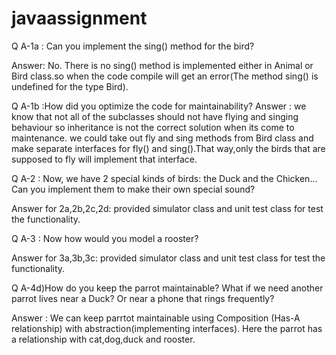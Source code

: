 # javaassignment
Q A-1a : Can you implement the sing() method for the bird?

Answer: No. There is no sing() method is implemented either in Animal or Bird class.so when the code compile will get an error(The method sing() is undefined for the type Bird).

Q A-1b :How did you optimize the code for maintainability? 
Answer : we know that not all of the subclasses should not have flying and singing behaviour so inheritance is not the correct solution when its come to maintenance.
we could take out fly and sing methods from Bird class and make separate interfaces for fly() and sing().That way,only the birds that are supposed to fly will implement that interface.

Q A-2 : Now, we have 2 special kinds of birds: the Duck and the Chicken... Can you
implement them to make their own special sound?

Answer for 2a,2b,2c,2d: provided simulator class and unit test class for test the functionality.

Q A-3 : Now how would you model a rooster?

Answer for 3a,3b,3c: provided simulator class and unit test class for test the functionality.

Q A-4d)How do you keep the parrot maintainable? What if we need another parrot
lives near a Duck? Or near a phone that rings frequently?

Answer : We can keep parrtot maintainable using Composition (Has-A relationship) with abstraction(implementing interfaces).
  Here the parrot has a relationship with cat,dog,duck and rooster.

